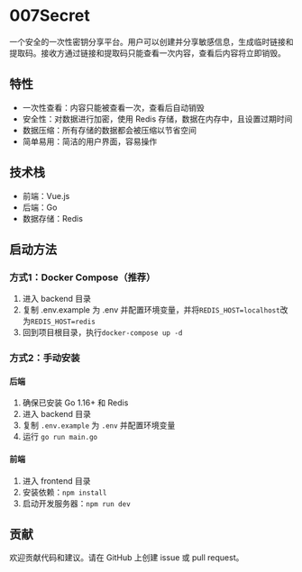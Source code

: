 # 007Secret

一个安全的一次性密钥分享平台。用户可以创建并分享敏感信息，生成临时链接和提取码。接收方通过链接和提取码只能查看一次内容，查看后内容将立即销毁。

## 特性

- 一次性查看：内容只能被查看一次，查看后自动销毁
- 安全性：对数据进行加密，使用 Redis 存储，数据在内存中，且设置过期时间
- 数据压缩：所有存储的数据都会被压缩以节省空间
- 简单易用：简洁的用户界面，容易操作

## 技术栈

- 前端：Vue.js
- 后端：Go
- 数据存储：Redis

## 启动方法

### 方式1：Docker Compose（推荐）
1. 进入 backend 目录
2. 复制 .env.example 为 .env 并配置环境变量，并将`REDIS_HOST=localhost`改为`REDIS_HOST=redis`
3. 回到项目根目录，执行`docker-compose up -d`

### 方式2：手动安装
#### 后端
1. 确保已安装 Go 1.16+ 和 Redis
2. 进入 backend 目录
3. 复制 `.env.example` 为 `.env` 并配置环境变量
4. 运行 `go run main.go`

#### 前端
1. 进入 frontend 目录
2. 安装依赖：`npm install`
3. 启动开发服务器：`npm run dev` 

## 贡献
欢迎贡献代码和建议。请在 GitHub 上创建 issue 或 pull request。